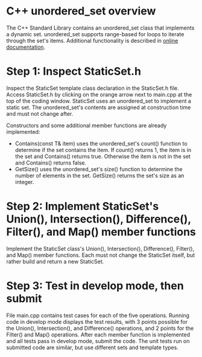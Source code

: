 # C++ unordered_set overview

The C++ Standard Library contains an unordered_set class that
implements a dynamic set. unordered_set supports range-based for loops
to iterate through the set's items. Additional functionality is
described in [online documentation](https://www.cplusplus.com/reference/unordered_set/unordered_set/).

# Step 1: Inspect StaticSet.h

Inspect the StaticSet template class declaration in the StaticSet.h
file. Access StaticSet.h by clicking on the orange arrow next to
main.cpp at the top of the coding window. StaticSet uses an
unordered_set to implement a static set. The unordered_set's contents
are assigned at construction time and must not change after.

Constructors and some additional member functions are already implemented:

- Contains(const T& item) uses the unordered_set's count()
  function to determine if the set contains the item. If count() returns
  1, the item is in the set and Contains() returns true. Otherwise the
  item is not in the set and Contains() returns false.
- GetSize() uses the unordered_set's size() function to determine the
  number of elements in the set. GetSize() returns the set's size as an
  integer.

# Step 2: Implement StaticSet's Union(), Intersection(), Difference(), Filter(), and Map() member functions

Implement the StaticSet class's Union(), Intersection(),
Difference(), Filter(), and Map() member functions. Each must not change
the StaticSet itself, but rather build and return a new StaticSet.

# Step 3: Test in develop mode, then submit

File main.cpp contains test cases for each of the five operations.
Running code in develop mode displays the test results, with 3 points
possible for the Union(), Intersection(), and Difference() operations,
and 2 points for the Filter() and Map() operations. After each member
function is implemented and all tests pass in develop mode, submit the
code. The unit tests run on submitted code are similar, but use
different sets and template types.
